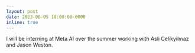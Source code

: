```yaml
---
layout: post
date: 2023-06-05 18:00:00-0000
inline: true
---
```


I will be interning at Meta AI over the summer working with Asli Celikyilmaz and Jason Weston.
